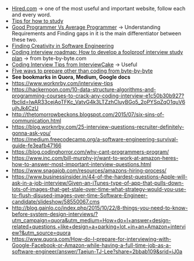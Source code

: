 - [Hired.com](https://hired.com/blog/candidates/how-to-effectively-prepare-for-technical-interviews/) -> one of the most useful and important website, follow each and every word.
- [Tips for how to study](https://haseebq.com/how-to-break-into-tech-job-hunting-and-interviews/#general-study)
- [Good Programmer Vs Average Programmer](https://hackernoon.com/good-programmer-vs-average-programmer-4a398889fe68) -> Understanding Requirements and Finding gaps in it is the main differentiator between these two.
- [Finding Creativity in Software Engineering](https://hackernoon.com/finding-creativity-in-software-engineering-5f20193ae54c)
- [Coding interview roadmap: How to develop a foolproof interview study plan](https://www.byte-by-byte.com/interview-roadmap/) -> from byte-by-byte.com
- [Coding Interview Tips from InterviewCake](https://www.interviewcake.com/coding-interview-tips) -> Useful
- [FIve ways to prepare other than coding from byte-by-byte](https://www.byte-by-byte.com/5-ways-to-prepare-for-your-coding-interview-other-than-coding/?utm_source=autoresponder&utm_medium=email&utm_campaign=new-subscribers&ck_subscriber_id=238790999)
- **See bookmarks in Quora, Medium, Google docs**
- https://www.worknrby.com/interview-tips
- https://hackernoon.com/10-data-structure-algorithms-and-programming-courses-to-crack-any-coding-interview-e1c50b30b927?fbclid=IwAR33cejAoTFKc_VatvG4k3LTZzhCIuyBGo5_2oPYSqZqO1quV6ujhJk4CzU
- http://thetomorrowbeckons.blogspot.com/2015/07/six-sins-of-communication.html
- https://blog.worknrby.com/25-interview-questions-recruiter-definitely-gonna-ask-you/
- https://medium.freecodecamp.org/a-software-engineering-survival-guide-fe3eafb47166
- https://blog.codinghorror.com/why-cant-programmers-program/
- https://www.inc.com/bill-murphy-jr/want-to-work-at-amazon-heres-how-to-answer-most-important-interview-questions.html
- https://www.snagajob.com/resources/amazons-hiring-process/
- https://www.businessinsider.in/44-of-the-hardest-questions-Apple-will-ask-in-a-job-interview/Given-an-iTunes-type-of-app-that-pulls-down-lots-of-images-that-get-stale-over-time-what-strategy-would-you-use-to-flush-disused-images-over-time-Software-Engineer-candidate/slideshow/58550067.cms
- http://blog.gainlo.co/index.php/2015/10/22/8-things-you-need-to-know-before-system-design-interviews/?utm_campaign=quora&utm_medium=How+do+I+answer+design-related+questions,+like+design+a+parking+lot,+in+an+Amazon+interview?&utm_source=quora
- https://www.quora.com/How-do-I-prepare-for-interviewing-with-Google-Facebook-or-Amazon-while-having-a-full-time-job-as-a-software-engineer/answer/Taejun-TJ-Lee?share=2bbab109&srid=iJ0a
